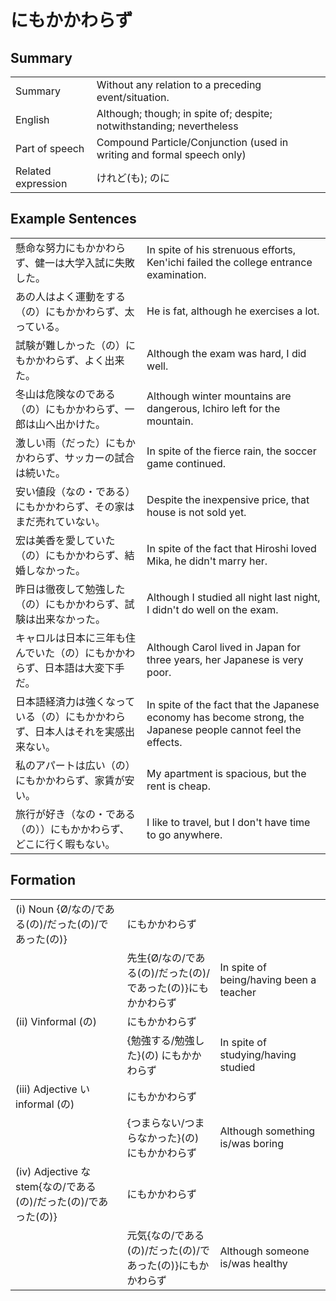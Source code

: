 # にもかかわらず

## Summary

<table><tr>   <td>Summary</td>   <td>Without any relation to a preceding event/situation.</td></tr><tr>   <td>English</td>   <td>Although; though; in spite of; despite; notwithstanding; nevertheless</td></tr><tr>   <td>Part of speech</td>   <td>Compound Particle/Conjunction (used in writing and formal speech only)</td></tr><tr>   <td>Related expression</td>   <td>けれど(も); のに</td></tr></table>

## Example Sentences

<table><tr>   <td>懸命な努力にもかかわらず、健一は大学入試に失敗した。</td>   <td>In spite of his strenuous efforts, Ken'ichi failed the college entrance examination.</td></tr><tr>   <td>あの人はよく運動をする（の）にもかかわらず、太っている。</td>   <td>He is fat, although he exercises a lot.</td></tr><tr>   <td>試験が難しかった（の）にもかかわらず、よく出来た。</td>   <td>Although the exam was hard, I did well.</td></tr><tr>   <td>冬山は危険なのである（の）にもかかわらず、一郎は山へ出かけた。</td>   <td>Although winter mountains are dangerous, Ichiro left for the mountain.</td></tr><tr>   <td>激しい雨（だった）にもかかわらず、サッカーの試合は続いた。</td>   <td>In spite of the fierce rain, the soccer game continued.</td></tr><tr>   <td>安い値段（なの・である）にもかかわらず、その家はまだ売れていない。</td>   <td>Despite the inexpensive price, that house is not sold yet.</td></tr><tr>   <td>宏は美香を愛していた（の）にもかかわらず、結婚しなかった。</td>   <td>In spite of the fact that Hiroshi loved Mika, he didn't marry her.</td></tr><tr>   <td>昨日は徹夜して勉強した（の）にもかかわらず、試験は出来なかった。</td>   <td>Although I studied all night last night, I didn't do well on the exam.</td></tr><tr>   <td>キャロルは日本に三年も住んでいた（の）にもかかわらず、日本語は大変下手だ。</td>   <td>Although Carol lived in Japan for three years, her Japanese is very poor.</td></tr><tr>   <td>日本語経済力は強くなっている（の）にもかかわらず、日本人はそれを実感出来ない。</td>   <td>In spite of the fact that the Japanese economy has become strong, the Japanese people cannot feel the effects.</td></tr><tr>   <td>私のアパートは広い（の）にもかかわらず、家賃が安い。</td>   <td>My apartment is spacious, but the rent is cheap.</td></tr><tr>   <td>旅行が好き（なの・である（の））にもかかわらず、どこに行く暇もない。</td>   <td>I like to travel, but I don't have time to go anywhere.</td></tr></table>

## Formation

<table class="table"><tbody><tr class="tr head"><td class="td"><span class="numbers">(i)</span> <span class="bold">Noun {Ø/なの/である(の)/だった(の)/であった(の)}</span></td><td class="td"><span class="concept">にもかかわらず</span></td><td class="td"></td></tr><tr class="tr"><td class="td"></td><td class="td"><span>先生{Ø/なの/である(の)/だった(の)/であった(の)}</span><span class="concept">にもかかわらず</span></td><td class="td"><span>In spite of being/having been a teacher</span></td></tr><tr class="tr head"><td class="td"><span class="numbers">(ii)</span> <span class="bold">Vinformal (の)</span> </td><td class="td"><span class="concept">にもかかわらず</span></td><td class="td"></td></tr><tr class="tr"><td class="td"></td><td class="td"><span>{勉強する/勉強した}(の)</span> <span class="concept">にもかかわらず</span></td><td class="td"><span>In spite of studying/having studied</span></td></tr><tr class="tr head"><td class="td"><span class="numbers">(iii)</span> <span class="bold">Adjective い informal (の)</span> </td><td class="td"><span class="concept">にもかかわらず</span></td><td class="td"></td></tr><tr class="tr"><td class="td"></td><td class="td"><span>{つまらない/つまらなかった}(の)</span> <span class="concept">にもかかわらず</span></td><td class="td"><span>Although something is/was boring</span></td></tr><tr class="tr head"><td class="td"><span class="numbers">(iv)</span> <span class="bold">Adjective な stem{なの/である(の)/だった(の)/であった(の)}</span></td><td class="td"><span class="concept">にもかかわらず</span></td><td class="td"></td></tr><tr class="tr"><td class="td"></td><td class="td"><span>元気{なの/である(の)/だった(の)/であった(の)}</span><span class="concept">にもかかわらず</span></td><td class="td"><span>Although someone is/was healthy</span></td></tr></tbody></table>


